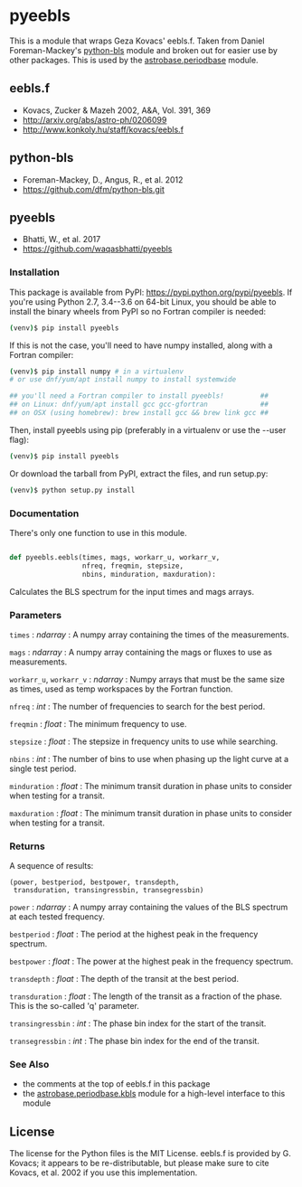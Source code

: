 # pyeebls

This is a module that wraps Geza Kovacs' eebls.f. Taken from Daniel
Foreman-Mackey's [python-bls](https://github.com/dfm/python-bls.git)
module and broken out for easier use by other packages. This is used by the
[astrobase.periodbase](https://github.com/waqasbhatti/astrobase/tree/master/astrobase/periodbase) module.

## eebls.f

- Kovacs, Zucker & Mazeh 2002, A&A, Vol. 391, 369
- http://arxiv.org/abs/astro-ph/0206099
- http://www.konkoly.hu/staff/kovacs/eebls.f

## python-bls

- Foreman-Mackey, D., Angus, R., et al. 2012
- https://github.com/dfm/python-bls.git

## pyeebls

- Bhatti, W., et al. 2017
- https://github.com/waqasbhatti/pyeebls

### Installation

This package is available from PyPI: https://pypi.python.org/pypi/pyeebls. If
you're using Python 2.7, 3.4--3.6 on 64-bit Linux, you should be able to install
the binary wheels from PyPI so no Fortran compiler is needed:

```bash
(venv)$ pip install pyeebls
```

If this is not the case, you'll need to have numpy installed, along with a
Fortran compiler:

```bash
(venv)$ pip install numpy # in a virtualenv
# or use dnf/yum/apt install numpy to install systemwide

## you'll need a Fortran compiler to install pyeebls!         ##
## on Linux: dnf/yum/apt install gcc gcc-gfortran             ##
## on OSX (using homebrew): brew install gcc && brew link gcc ##
```

Then, install pyeebls using pip (preferably in a virtualenv or use the --user
flag):

```bash
(venv)$ pip install pyeebls
```

Or download the tarball from PyPI, extract the files, and run setup.py:

```bash
(venv)$ python setup.py install
```


### Documentation

There's only one function to use in this module.

```python

def pyeebls.eebls(times, mags, workarr_u, workarr_v,
                  nfreq, freqmin, stepsize,
                  nbins, minduration, maxduration):
```
Calculates the BLS spectrum for the input times and mags arrays.

### Parameters

`times` : *ndarray* :
        A numpy array containing the times of the measurements.

`mags` : *ndarray* :
        A numpy array containing the mags or fluxes to use as measurements.

`workarr_u`, `workarr_v` : *ndarray* :
        Numpy arrays that must be the same size as times, used as temp
        workspaces by the Fortran function.

`nfreq` : *int* :
        The number of frequencies to search for the best period.

`freqmin` : *float* :
        The minimum frequency to use.

`stepsize` : *float* :
        The stepsize in frequency units to use while searching.

`nbins` : *int* :
        The number of bins to use when phasing up the light curve at a
        single test period.

`minduration` : *float* :
        The minimum transit duration in phase units to consider when testing for
        a transit.

`maxduration` : *float* :
        The minimum transit duration in phase units to consider when testing for
        a transit.


### Returns

A sequence of results:

```
(power, bestperiod, bestpower, transdepth,
 transduration, transingressbin, transegressbin)
```

`power` : *ndarray* :
        A numpy array containing the values of the BLS spectrum at each tested
        frequency.

`bestperiod` : *float* :
        The period at the highest peak in the frequency spectrum.

`bestpower` : *float* :
        The power at the highest peak in the frequency spectrum.

`transdepth` : *float* :
        The depth of the transit at the best period.

`transduration` : *float* :
        The length of the transit as a fraction of the phase. This is the
        so-called 'q' parameter.

`transingressbin` : *int* :
        The phase bin index for the start of the transit.

`transegressbin` : *int* :
        The phase bin index for the end of the transit.


### See Also

- the comments at the top of eebls.f in this package
- the [astrobase.periodbase.kbls](https://github.com/waqasbhatti/astrobase/blob/master/astrobase/periodbase/kbls.py) module for a high-level interface to this module


## License

The license for the Python files is the MIT License. eebls.f is provided by
G. Kovacs; it appears to be re-distributable, but please make sure to cite
Kovacs, et al. 2002 if you use this implementation.
